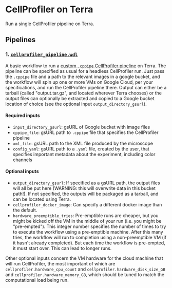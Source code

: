 # CellProfiler on Terra

Run a single CellProfiler pipeline on Terra.

## Pipelines

### 1. [`cellprofiler_pipeline.wdl`](cellprofiler_pipeline.wdl)

A basic workflow to run a
[custom `.cppipe` CellProfiler pipeline](https://cellprofiler-manual.s3.amazonaws.com/CellProfiler-4.2.1/help/pipelines_building.html)
on Terra.
The pipeline can be specified as usual for a headless CellProfiler run.  Just
pass the `.cppipe` file and a path to the relevant images in a google bucket,
and the workflow will spin up one or more VMs on Google Cloud, per your specifications,
and run the CellProfiler pipeline there. Output can either be a tarball
(called "output.tar.gz", and located wherever Terra chooses) or the output
files can optionally be extracted and copied to a Google bucket location of
choice (see the optional input `output_directory_gsurl`).

#### Required inputs

- `input_directory_gsurl`: gsURL of Google bucket with image files
- `cppipe_file`: gsURL path to `.cppipe` file that specifies the CellProfiler
pipeline
- `xml_file`: gsURL path to the XML file produced by the microscope
- `config_yaml`: gsURL path to a `.yaml` file, created by the user, that
specifies important metadata about the experiment, including color channels

#### Optional inputs

- `output_directory_gsurl`: If specified as a gsURL path, the output files will
all be put here (WARNING: this will overwrite data in this bucket path!).  If
not specified, the outputs will be packaged as a tarball, and can be located
using Terra.
- `cellprofiler_docker_image`: Can specify a different docker image than the
default.
- `hardware_preemptible_tries`: Pre-emptible runs are cheaper, but you might be
kicked off the VM in the middle of your run (i.e. you might be "pre-empted").
This integer number specifies the number of times to try to execute the workflow
using a pre-emptible machine.  After this many tries, the workflow will run to
completion using a non-preemptible VM (if it hasn't already completed).  But
each time the workflow is pre-empted, it must start over.  This can lead to
longer runs.

Other optional inputs concern the VM hardware for the cloud machine that will
run CellProfiler, the most important of which are
`cellprofiler.hardware_cpu_count` and `cellprofiler.hardware_disk_size_GB` and
`cellprofiler.hardware_memory_GB`, which should be tuned to match the
computational load being run.

